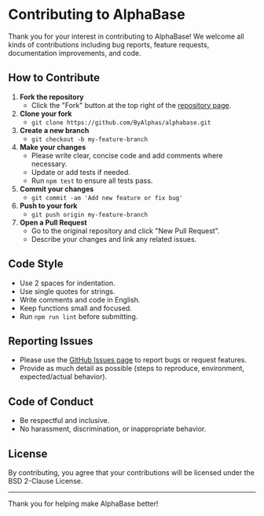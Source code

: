 # Contributing to AlphaBase

Thank you for your interest in contributing to AlphaBase! We welcome all kinds of contributions including bug reports, feature requests, documentation improvements, and code.

## How to Contribute

1. **Fork the repository**
   - Click the "Fork" button at the top right of the [repository page](https://github.com/ByAlphas/alphabase).
2. **Clone your fork**
   - `git clone https://github.com/ByAlphas/alphabase.git`
3. **Create a new branch**
   - `git checkout -b my-feature-branch`
4. **Make your changes**
   - Please write clear, concise code and add comments where necessary.
   - Update or add tests if needed.
   - Run `npm test` to ensure all tests pass.
5. **Commit your changes**
   - `git commit -am 'Add new feature or fix bug'`
6. **Push to your fork**
   - `git push origin my-feature-branch`
7. **Open a Pull Request**
   - Go to the original repository and click "New Pull Request".
   - Describe your changes and link any related issues.

## Code Style
- Use 2 spaces for indentation.
- Use single quotes for strings.
- Write comments and code in English.
- Keep functions small and focused.
- Run `npm run lint` before submitting.

## Reporting Issues
- Please use the [GitHub Issues page](https://github.com/ByAlphas/alphabase/issues) to report bugs or request features.
- Provide as much detail as possible (steps to reproduce, environment, expected/actual behavior).

## Code of Conduct
- Be respectful and inclusive.
- No harassment, discrimination, or inappropriate behavior.

## License
By contributing, you agree that your contributions will be licensed under the BSD 2-Clause License.

---

Thank you for helping make AlphaBase better!
